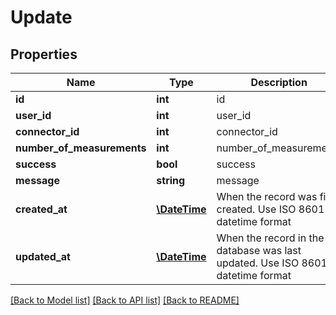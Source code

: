 # Update

## Properties
Name | Type | Description | Notes
------------ | ------------- | ------------- | -------------
**id** | **int** | id | [optional] 
**user_id** | **int** | user_id | 
**connector_id** | **int** | connector_id | 
**number_of_measurements** | **int** | number_of_measurements | 
**success** | **bool** | success | 
**message** | **string** | message | 
**created_at** | [**\DateTime**](\DateTime.md) | When the record was first created. Use ISO 8601 datetime format | [optional] 
**updated_at** | [**\DateTime**](\DateTime.md) | When the record in the database was last updated. Use ISO 8601 datetime format | [optional] 

[[Back to Model list]](../README.md#documentation-for-models) [[Back to API list]](../README.md#documentation-for-api-endpoints) [[Back to README]](../README.md)


